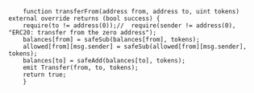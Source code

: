         
        
        function transferFrom(address from, address to, uint tokens) external override returns (bool success) {
        require(to != address(0));//  require(sender != address(0), "ERC20: transfer from the zero address");
        balances[from] = safeSub(balances[from], tokens);
        allowed[from][msg.sender] = safeSub(allowed[from][msg.sender], tokens);
        balances[to] = safeAdd(balances[to], tokens);
        emit Transfer(from, to, tokens);
        return true;
        }


